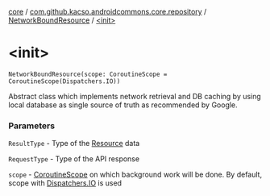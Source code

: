 [core](../../index.md) / [com.github.kacso.androidcommons.core.repository](../index.md) / [NetworkBoundResource](index.md) / [&lt;init&gt;](./-init-.md)

# &lt;init&gt;

`NetworkBoundResource(scope: CoroutineScope = CoroutineScope(Dispatchers.IO))`

Abstract class which implements network retrieval and DB caching by using local database as
single source of truth as recommended by Google.

### Parameters

`ResultType` - Type of the [Resource](#) data

`RequestType` - Type of the API response

`scope` - [CoroutineScope](#) on which background work will be done. By default, scope with [Dispatchers.IO](#) is used